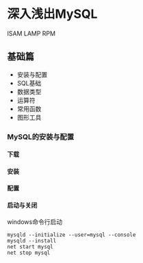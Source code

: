 # 深入浅出MySQL
ISAM
LAMP
RPM
## 基础篇
- 安装与配置
- SQL基础
- 数据类型
- 运算符
- 常用函数
- 图形工具
### MySQL的安装与配置
#### 下载
#### 安装
#### 配置
#### 启动与关闭
windows命令行启动
```shell
mysqld --initialize --user=mysql --console
mysqld --install
net start mysql
net stop mysql
```